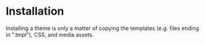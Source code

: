 
# Installation

Installing a theme is only a matter of copying the templates 
(e.g. files ending in ".tmpl"), CSS, and media assets.

